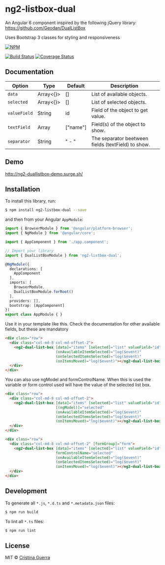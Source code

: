 # ng2-listbox-dual

An Angular 6 component inspired by the following jQuery library: https://github.com/Geodan/DualListBox


Uses Bootstrap 3 classes for styling and responsiveness

[![NPM](https://nodei.co/npm/ng2-listbox-dual.png?downloads=true&downloadRank=true)](https://npmjs.org/package/ng2-listbox-dual)

[![Build Status](https://travis-ci.org/matsura/ng2-listbox-dual.svg?branch=master)](https://travis-ci.org/matsura/ng2-listbox-dual) [![Coverage Status](https://coveralls.io/repos/github/matsura/ng2-listbox-dual/badge.svg?branch=master)](https://coveralls.io/github/matsura/ng2-listbox-dual?branch=master)

## Documentation

| Option       | Type                 | Default    | Description |
| ------------ | -------------------- | ---------- | ----------- |
| `data`       | Array<{}>            | []         | List of available objects.       |
| `selected`   | Array<{}>            | []         | List of selected objects.        | 
| `valueField` | String               | id         | Field of the object to get value. |
| `textField`  | Array<string>        | ["name"]   | Field(s) of the object to show. | 
| `separator`  | String               | " - "      | The separator beetween fields (textField) to show. |

## Demo

http://ng2-duallistbox-demo.surge.sh/

## Installation

To install this library, run:

```bash
$ npm install ng2-listbox-dual --save
```

and then from your Angular `AppModule`:

```typescript
import { BrowserModule } from '@angular/platform-browser';
import { NgModule } from '@angular/core';

import { AppComponent } from './app.component';

// Import your library
import { DualListBoxModule } from 'ng2-listbox-dual';

@NgModule({
  declarations: [
    AppComponent
  ],
  imports: [
    BrowserModule,
    DualListBoxModule.forRoot()
  ],
  providers: [],
  bootstrap: [AppComponent]
})
export class AppModule { }
```

Use it in your template like this. Check the documentation for other available fields, but these are mandatory

```html
<div class="row">
  <div class="col-md-8 col-md-offset-2">
    <ng2-dual-list-box [data]="items" [selected]="list" valueField="id" [textField]="['name']"
                       (onAvailableItemSelected)="log($event)"
                       (onSelectedItemsSelected)="log($event)"
                       (onItemsMoved)="log($event)"></ng2-dual-list-box>
  </div>
</div>
```

You can also use ngModel and formControlName. When this is used the variable or form control used will have the value of the selected list box.

```html
<div class="row">
  <div class="col-md-8 col-md-offset-2">
    <ng2-dual-list-box [data]="items" [selected]="list" valueField="id" [textField]="['name']"
                       [(ngModel)]="selected"
                       (onAvailableItemSelected)="log($event)"
                       (onSelectedItemsSelected)="log($event)"
                       (onItemsMoved)="log($event)"></ng2-dual-list-box>
  </div>
</div>
```

```html
<div class="row">
  <div class="col-md-8 col-md-offset-2" [formGroup]="form">
    <ng2-dual-list-box [data]="items" [selected]="list" valueField="id" [textField]="['name']"
                       formControlName="selected"
                       (onAvailableItemSelected)="log($event)"
                       (onSelectedItemsSelected)="log($event)"
                       (onItemsMoved)="log($event)"></ng2-dual-list-box>
  </div>
</div>
```




## Development

To generate all `*.js`, `*.d.ts` and `*.metadata.json` files:

```bash
$ npm run build
```

To lint all `*.ts` files:

```bash
$ npm run lint
```

## License

MIT © [Cristina Guerra](mailto:crissty.rubio@gmail.com)
